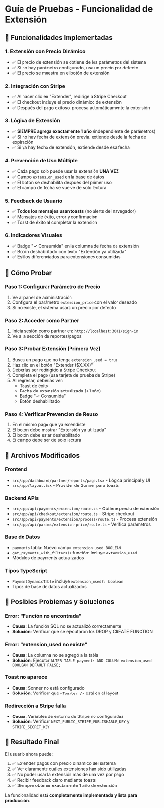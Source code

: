 # Guía de Pruebas - Funcionalidad de Extensión

## 🎯 Funcionalidades Implementadas

### 1. **Extensión con Precio Dinámico**

- ✅ El precio de extensión se obtiene de los parámetros del sistema
- ✅ Si no hay parámetro configurado, usa un precio por defecto
- ✅ El precio se muestra en el botón de extensión

### 2. **Integración con Stripe**

- ✅ Al hacer clic en "Extender", redirige a Stripe Checkout
- ✅ El checkout incluye el precio dinámico de extensión
- ✅ Después del pago exitoso, procesa automáticamente la extensión

### 3. **Lógica de Extensión**

- ✅ **SIEMPRE agrega exactamente 1 año** (independiente de parámetros)
- ✅ Si no hay fecha de extensión previa, extiende desde la fecha de expiración
- ✅ Si ya hay fecha de extensión, extiende desde esa fecha

### 4. **Prevención de Uso Múltiple**

- ✅ Cada pago solo puede usar la extensión **UNA VEZ**
- ✅ Campo `extension_used` en la base de datos
- ✅ El botón se deshabilita después del primer uso
- ✅ El campo de fecha se vuelve de solo lectura

### 5. **Feedback de Usuario**

- ✅ **Todos los mensajes usan toasts** (no alerts del navegador)
- ✅ Mensajes de éxito, error y confirmación
- ✅ Toast de éxito al completar la extensión

### 6. **Indicadores Visuales**

- ✅ Badge "✓ Consumida" en la columna de fecha de extensión
- ✅ Botón deshabilitado con texto "Extensión ya utilizada"
- ✅ Estilos diferenciados para extensiones consumidas

## 🧪 Cómo Probar

### Paso 1: Configurar Parámetro de Precio

1. Ve al panel de administración
2. Configura el parámetro `extension_price` con el valor deseado
3. Si no existe, el sistema usará un precio por defecto

### Paso 2: Acceder como Partner

1. Inicia sesión como partner en: `http://localhost:3001/sign-in`
2. Ve a la sección de reportes/pagos

### Paso 3: Probar Extensión (Primera Vez)

1. Busca un pago que no tenga `extension_used = true`
2. Haz clic en el botón "Extender ($X.XX)"
3. Deberías ser redirigido a Stripe Checkout
4. Completa el pago (usa tarjeta de prueba de Stripe)
5. Al regresar, deberías ver:
   - Toast de éxito
   - Fecha de extensión actualizada (+1 año)
   - Badge "✓ Consumida"
   - Botón deshabilitado

### Paso 4: Verificar Prevención de Reuso

1. En el mismo pago que ya extendiste
2. El botón debe mostrar "Extensión ya utilizada"
3. El botón debe estar deshabilitado
4. El campo debe ser de solo lectura

## 🔧 Archivos Modificados

### Frontend

- `src/app/dashboard/partner/reports/page.tsx` - Lógica principal y UI
- `src/app/layout.tsx` - Provider de Sonner para toasts

### Backend APIs

- `src/app/api/payments/extension/route.ts` - Obtiene precio de extensión
- `src/app/api/checkout/extension/route.ts` - Stripe checkout
- `src/app/api/payments/extension/process/route.ts` - Procesa extensión
- `src/app/api/params/extension-price/route.ts` - Verifica parámetros

### Base de Datos

- `payments` tabla: Nuevo campo `extension_used BOOLEAN`
- `get_payments_with_filters()` función: Incluye `extension_used`
- Módulos de payments actualizados

### Tipos TypeScript

- `PaymentDynamicTable` incluye `extension_used?: boolean`
- Tipos de base de datos actualizados

## 🐛 Posibles Problemas y Soluciones

### Error: "Función no encontrada"

- **Causa**: La función SQL no se actualizó correctamente
- **Solución**: Verificar que se ejecutaron los DROP y CREATE FUNCTION

### Error: "extension_used no existe"

- **Causa**: La columna no se agregó a la tabla
- **Solución**: Ejecutar `ALTER TABLE payments ADD COLUMN extension_used BOOLEAN DEFAULT FALSE;`

### Toast no aparece

- **Causa**: Sonner no está configurado
- **Solución**: Verificar que `<Toaster />` está en el layout

### Redirección a Stripe falla

- **Causa**: Variables de entorno de Stripe no configuradas
- **Solución**: Verificar `NEXT_PUBLIC_STRIPE_PUBLISHABLE_KEY` y `STRIPE_SECRET_KEY`

## 🎉 Resultado Final

El usuario ahora puede:

1. ✅ Extender pagos con precio dinámico del sistema
2. ✅ Ver claramente cuáles extensiones han sido utilizadas
3. ✅ No poder usar la extensión más de una vez por pago
4. ✅ Recibir feedback claro mediante toasts
5. ✅ Siempre obtener exactamente 1 año de extensión

La funcionalidad está **completamente implementada y lista para producción**.
